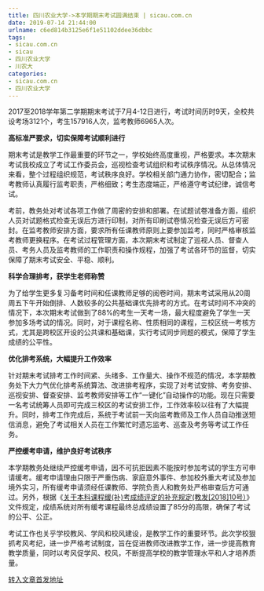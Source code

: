 ```yaml
---
title: 四川农业大学->本学期期末考试圆满结束 | sicau.com.cn
date: 2019-07-14 21:44:00
urlname: c6ed814b3125e6f1e51102ddee36dbbc
tags: 
- sicau.com.cn
- sicau
- 四川农业大学
- 川农大
categories:
- sicau.com.cn
- 四川农业大学
---
```



2017至2018学年第二学期期末考试于7月4-12日进行，考试时间历时9天，全校共设考场3121个，考生157916人次，监考教师6965人次。

**高标准严要求，切实保障考试顺利进行**

期末考试是教学工作最重要的环节之一，学校始终高度重视，严格要求。本次期末考试我校成立了考试工作委员会，巡视检查考试组织和考试秩序情况。从总体情况来看，整个过程组织规范，考试秩序良好。学校相关部门通力协作，密切配合；监考教师认真履行监考职责，严格细致；考生态度端正，严格遵守考试纪律，诚信考试。

考前，教务处对考试各项工作做了周密的安排和部署。在试题试卷准备方面，组织人员对试题格式检查无误后方进行印制，对所有印刷试卷情况检查无误后方可密封。在监考教师安排方面，要求所有任课教师原则上要参加监考，同时严格审核监考教师更换程序。在考试过程管理方面，本次期末考试制定了巡视人员、督查人员、考务人员及监考教师的工作职责和操作规程，加强了考试各环节的监督，切实保障了期末考试安全、平稳、顺利。

**科学合理排考，获学生老师称赞**

为了给学生更多复习备考时间和任课教师足够的阅卷时间，期末考试采用从20周周五下午开始倒排、人数较多的公共基础课优先排考的方式。在考试时间不冲突的情况下，本次期末考试做到了88%的考生一天考一场，最大程度避免了学生一天参加多场考试的情况。同时，对于课程名称、性质相同的课程，三校区统一考核方式，尤其是跨校区开设的公共课和基础课，实行考试同步同题的模式，保障了学生成绩的公平性。

**优化排考系统，大幅提升工作效率**

针对期末考试排考工作时间紧、头绪多、工作量大、操作不规范的情况，本学期教务处下大力气优化排考系统算法、改进排考程序，实现了对考试安排、考务安排、巡视安排、督查安排、监考教师安排等工作“一键化”自动操作的功能。现在只需要一名考试统筹人员即可完成三校区的考试安排工作，工作效率较以往有了大幅提升。同时，排考工作完成后，系统于考试前一天向监考教师及工作人员自动推送短信消息，避免了考试相关人员在工作繁忙时遗忘监考、巡查及考务等考试工作任务。

**严控缓考申请，维护良好考试秩序**

本学期教务处继续严控缓考申请，因不可抗拒因素不能按时参加考试的学生方可申请缓考。缓考申请理由只限于严重伤病、家庭意外事件、参加校外重大考试及参加境外实习，所有缓考申请须经任课教师、学院负责人和教务处严格审查后方可通过。另外，根据《[关于本科课程缓(补)考成绩评定的补充规定(教发[2018]10号）](http://jiaowu.sicau.edu.cn:801/web/web/web/rule/cjpd2018_10.pdf)》文件规定，成绩系统对所有缓考课程最终总成绩设置了85分的高限，确保了考试的公平、公正。

考试工作也关乎学校教风、学风和校风建设，是教学工作的重要环节。此次学校狠抓考风考纪，进一步严格考试制度，旨在促进教师改进教学工作，进一步提高教育教学质量，同时以考风促学风、校风，不断提高学校的教学管理水平和人才培养质量。





[转入文章首发地址](https://news.sicau.edu.cn/info/1078/52554.htm)